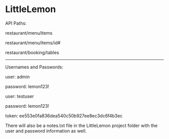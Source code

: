 # LittleLemon

API Paths:

restaurant/menu/items

restaurant/menu/items/id#

restaurant/booking/tables
____________________
Usernames and Passwords:

user: admin

password: lemon123!



user: testuser

password: lemon123!

token: ee553e0fa836dea540c50b927ee8ec3dc6f4b3ec

There will also be a notes.txt file in the LittleLemon project folder with the user and password information as well.
